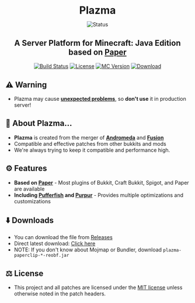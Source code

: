 <div align="center">

<h1 style="line-height:0.8">Plazma</h1>

![Status](https://img.shields.io/badge/Work%20In%20Progress-red?style=for-the-badge)

## A Server Platform for Minecraft: Java Edition based on [Paper](https://github.com/PaperMC/Paper)

[![Build Status](https://img.shields.io/github/actions/workflow/status/PlazmaMC/Plazma/build.yml?branch=ver/1.19.3&logo=GoogleAnalytics&style=for-the-badge&logoColor=ffffff)](https://github.com/PlazmaMC/Plazma/actions/workflows/build.yml?query=branch:ver/1.19.3)
[![License](https://img.shields.io/github/license/PlazmaMC/Plazma?logo=github&style=for-the-badge&logoColor=ffffff)](LICENSE)
[![MC Version](https://img.shields.io/badge/MC-1.19.3-6047ff?&logo=Webpack&style=for-the-badge&logoColor=ffffff)](https://github.com/PlazmaMC/Plazma/releases/download/latest-1.19.3)
[![Download](https://img.shields.io/github/downloads/PlazmaMC/Plazma/total?&style=for-the-badge&logoColor=ffffff)](https://github.com/PlazmaMC/Plazma/releases/tag/latest-1.19.3)

</div>

## ⚠️ Warning
- Plazma may cause **<u>unexpected problems</u>**, so **don't use** it in production server!

## 💬 About Plazma...
- **Plazma** is created from the merger of **[Andromeda](https://github.com/TeamEarendel/Andromeda)** and **[Fusion](https://github.com/RuinedTechnologyUnify/Fusion)**
- Compatible and effective patches from other bukkits and mods
- We're always trying to keep it compatible and performance high.

## ⚙️ Features
- **Based on [Paper](https://github.com/PaperMC/Paper)** - Most plugins of Bukkit, Craft Bukkit, Spigot, and Paper are available
- **Including [Pufferfish](https://github.com/pufferfish-gg/Pufferfish) and [Purpur](https://github.com/PurpurMC/Purpur)** - Provides multiple optimizations and customizations

## ⬇️ Downloads
- You can download the file from [Releases](https://github.com/PlazmaMC/Plazma/releases)
- Direct latest download: [Click here](https://github.com/PlazmaMC/Plazma/releases/download/latest-1.19.3/plazma-paperclip-1.19.3-R0.1-SNAPSHOT-reobf.jar)
- NOTE: If you don't know about Mojmap or Bundler, download `plazma-paperclip-*-reobf.jar`

## ⚖️ License
- This project and all patches are licensed under the [MIT license](LICENSE) unless otherwise noted in the patch headers.
